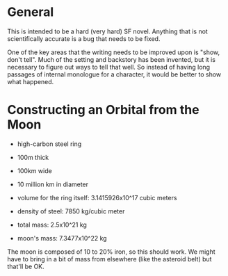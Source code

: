 General
=======

This is intended to be a hard (very hard) SF novel.  Anything that is
not scientifically accurate is a bug that needs to be fixed.

One of the key areas that the writing needs to be improved upon is
"show, don't tell".  Much of the setting and backstory has been
invented, but it is necessary to figure out ways to tell that well.
So instead of having long passages of internal monologue for a
character, it would be better to show what happened.


Constructing an Orbital from the Moon
=====================================

* high-carbon steel ring
* 100m thick
* 100km wide
* 10 million km in diameter
* volume for the ring itself: 3.1415926x10^17 cubic meters
* density of steel: 7850 kg/cubic meter
* total mass: 2.5x10^21 kg

* moon's mass: 7.3477x10^22 kg

The moon is composed of 10 to 20% iron, so this should work.  We might
have to bring in a bit of mass from elsewhere (like the asteroid belt)
but that'll be OK.


